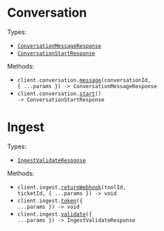 # Conversation

Types:

- <code><a href="./src/resources/conversation.ts">ConversationMessageResponse</a></code>
- <code><a href="./src/resources/conversation.ts">ConversationStartResponse</a></code>

Methods:

- <code title="post /conversation/{conversationId}/message">client.conversation.<a href="./src/resources/conversation.ts">message</a>(conversationId, { ...params }) -> ConversationMessageResponse</code>
- <code title="post /conversation/start">client.conversation.<a href="./src/resources/conversation.ts">start</a>() -> ConversationStartResponse</code>

# Ingest

Types:

- <code><a href="./src/resources/ingest.ts">IngestValidateResponse</a></code>

Methods:

- <code title="post /ingest/{toolId}/{ticketId}">client.ingest.<a href="./src/resources/ingest.ts">returnWebhook</a>(toolId, ticketId, { ...params }) -> void</code>
- <code title="post /ingest/token">client.ingest.<a href="./src/resources/ingest.ts">token</a>({ ...params }) -> void</code>
- <code title="post /ingest/validate">client.ingest.<a href="./src/resources/ingest.ts">validate</a>({ ...params }) -> IngestValidateResponse</code>
